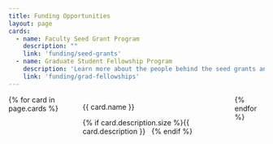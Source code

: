 ```yaml
---
title: Funding Opportunities
layout: page
cards:
  - name: Faculty Seed Grant Program
    description: ""
    link: 'funding/seed-grants'
  - name: Graduate Student Fellowship Program
    description: 'Learn more about the people behind the seed grants and other projects.'
    link: 'funding/grad-fellowships'
---
```


<div class="columns is-multiline">
  {% for card in page.cards %}
  <div class="column is-one-third">
    <div class="card">
      <div class="card-content">
        <p class="title is-4">{{ card.name }}</p>
        <p class="subtitle is-6">{% if card.description.size %}{{ card.description }}
        &nbsp;&nbsp;{% endif %}<a href="{{ card.link | absolute_url }}">
            <i class="fas fa-external-link-alt"></i>
          </a>
        </p>
      </div>
    </div>
  </div>
  {% endfor %}
</div>
